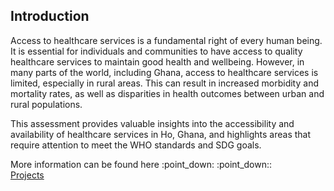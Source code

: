 ## Introduction

<p>
Access to healthcare services is a fundamental right of every human being. It is essential for individuals and communities to have access to quality healthcare services to maintain good health and wellbeing. However, in many parts of the world, including Ghana, access to healthcare services is limited, 
especially in rural areas. This can result in increased morbidity and mortality rates, as well as disparities in health outcomes between urban and rural populations.
</p>
<p>This assessment provides valuable insights into the accessibility and availability of healthcare services in Ho, Ghana, and highlights areas that 
require attention to meet the WHO standards and SDG goals. 
</p>
<p>
More information can be found here :point_down: :point_down:: <br /> <a href="">Projects</a>  
</p>
